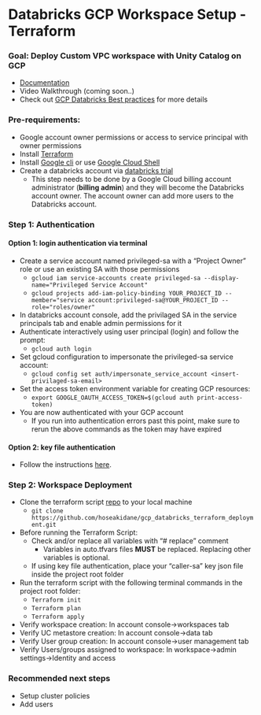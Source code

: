 # Databricks GCP Workspace Setup - Terraform 

### Goal: Deploy Custom VPC workspace with Unity Catalog on GCP
- [Documentation](https://docs.gcp.databricks.com/en/administration-guide/workspace/index.html)
- Video Walkthrough (coming soon..)
- Check out [GCP Databricks Best practices](https://github.com/bhavink/databricks/blob/master/gcpdb4u/readme.md) for more details

### Pre-requirements:
- Google account owner permissions or access to service principal with owner permissions 
- Install [Terraform](https://developer.hashicorp.com/terraform/tutorials/aws-get-started/install-cli) 
- Install [Google cli](https://cloud.google.com/sdk/docs/install) or use [Google Cloud Shell](https://cloud.google.com/shell/docs/launching-cloud-shell)  
- Create a databricks account via [databricks trial](https://docs.gcp.databricks.com/en/administration-guide/account-settings-gcp/create-subscription.html)
  - This step needs to be done by a Google Cloud billing account administrator (**billing admin**) and they will become the Databricks account owner. The account owner can add more users to the Databricks account.

### Step 1: Authentication
####   Option 1: login authentication via terminal 
- Create a service account named privileged-sa with a “Project Owner” role or use an existing SA with those permissions 
  - `gcloud iam service-accounts create privileged-sa --display-name="Privileged Service Account"`
  - `gcloud projects add-iam-policy-binding YOUR_PROJECT_ID --member="service account:privileged-sa@YOUR_PROJECT_ID --role="roles/owner"`
- In databricks account console, add the privilaged SA in the service principals tab and enable admin permissions for it
- Authenticate interactively using user principal (login) and follow the prompt: 
  - `gcloud auth login`
- Set gcloud configuration to impersonate the privileged-sa service account: 
  - `gcloud config set auth/impersonate_service_account <insert-privilaged-sa-email>`
- Set the access token environment variable for creating GCP resources: 
  - `export GOOGLE_OAUTH_ACCESS_TOKEN=$(gcloud auth print-access-token)`
- You are now authenticated with your GCP account
  - If you run into authentication errors past this point, make sure to rerun the above commands as the token may have expired 

#### Option 2: key file authentication
- Follow the instructions [here](https://github.com/bhavink/databricks/blob/master/gcpdb4u/templates/terraform-scripts/sa-impersonation.md#create-the-service-account). 

### Step 2: Workspace Deployment
- Clone the terraform script [repo](https://github.com/hoseakidane/gcp_databricks_terraform_deployment?tab=readme-ov-file#step-1-authentication) to your local machine 
  - `git clone https://github.com/hoseakidane/gcp_databricks_terraform_deployment.git`
- Before running the Terraform Script:
    - Check and/or replace all variables with “# replace” comment 
      - Variables in auto.tfvars files **MUST** be replaced. Replacing other variables is optional.
    - If using key file authentication, place your “caller-sa” key json file inside the project root folder 
- Run the terraform script with the following terminal commands in the project root folder:
    - `Terraform init`
    - `Terraform plan`
    - `Terraform apply`
- Verify workspace creation: In account console→workspaces tab
- Verify UC metastore creation: In account console→data tab
- Verify User group creation: In account console→user management tab
- Verify Users/groups assigned to workspace: In workspace->admin settings->Identity and access

### Recommended next steps
- Setup cluster policies
- Add users

  
